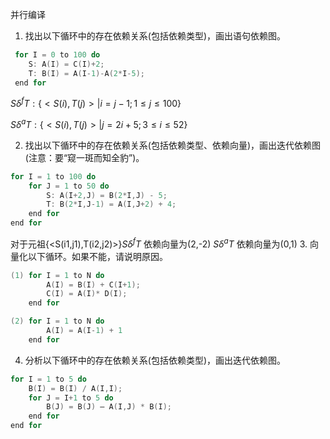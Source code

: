 并行编译
1. 找出以下循环中的存在依赖关系(包括依赖类型)，画出语句依赖图。
```c++
 for I = 0 to 100 do 
    S: A(I) = C(I)+2; 
    T: B(I) = A(I-1)-A(2*I-5); 
 end for
```
$S\delta^f T:\{<S(i),T(j)>|i=j-1;1\leq j\leq 100\}$

$S\delta^a T:\{<S(i),T(j)>|j=2i+5;3\leq i\leq 52\}$

2. 找出以下循环中的存在依赖关系(包括依赖类型、依赖向量)，画出迭代依赖图(注意：要“窥一斑而知全豹”)。
```c++
for I = 1 to 100 do 
    for J = 1 to 50 do 
        S: A(I+2,J) = B(2*I,J) - 5; 
        T: B(2*I,J-1) = A(I,J+2) + 4; 
    end for 
end for 
 ```
 对于元祖{<S(i1,j1),T(i2,j2)>}$S\delta^fT$ 依赖向量为(2,-2)
 $S\delta^aT$ 依赖向量为(0,1)
3. 向量化以下循环。如果不能，请说明原因。
```c++
(1) for I = 1 to N do 
        A(I) = B(I) + C(I+1); 
        C(I) = A(I)* D(I); 
    end for 

(2) for I = 1 to N do 
        A(I) = A(I-1) + 1 
    end for 
 ```
4. 分析以下循环中的存在依赖关系(包括依赖类型)，画出迭代依赖图。
```c++
for I = 1 to 5 do 
    B(I) = B(I) / A(I,I); 
    for J = I+1 to 5 do 
        B(J) = B(J) – A(I,J) * B(I); 
    end for 
end for 
```